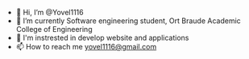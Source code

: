- 👋 Hi, I’m @Yovel1116
- 🌱 I’m currently Software engineering student, Ort Braude Academic College of Engineering
- 👀 I'm instrested in develop website and applications
- 📫 How to reach me yovel1116@gmail.com


